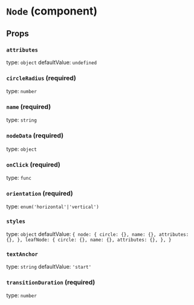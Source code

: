 `Node` (component)
==================



Props
-----

### `attributes`

type: `object`
defaultValue: `undefined`


### `circleRadius` (required)

type: `number`


### `name` (required)

type: `string`


### `nodeData` (required)

type: `object`


### `onClick` (required)

type: `func`


### `orientation` (required)

type: `enum('horizontal'|'vertical')`


### `styles`

type: `object`
defaultValue: `{
  node: {
    circle: {},
    name: {},
    attributes: {},
  },
  leafNode: {
    circle: {},
    name: {},
    attributes: {},
  },
}`


### `textAnchor`

type: `string`
defaultValue: `'start'`


### `transitionDuration` (required)

type: `number`

